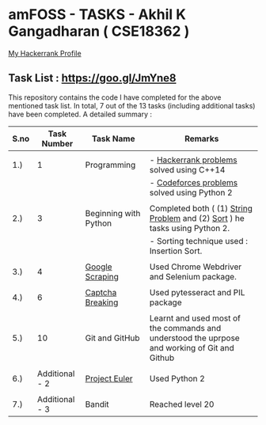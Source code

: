 # amFOSS - TASKS - Akhil K Gangadharan  ( CSE18362 )
 [My Hackerrank Profile](https://www.hackerrank.com/akhilam512?hr_r=1)

## Task List :  https://goo.gl/JmYne8

This repository contains the code I have completed for the above mentioned task list. In total, 7 out of the 13 tasks (including additional tasks) have been completed. 
 A detailed summary :
 
| **S.no** | **Task Number** | **Task Name**             | **Remarks** |
| ---- | ----------- | --------------------- | ------- |
|      |             |                       |         |
| 1.)  |  1          | Programming           | - [Hackerrank problems](/Hackerrank) solved using C++14 |
|      |             |                       | - [Codeforces problems](/Codeforces) solved using Python 2|
|      |             |                       |     |
| 2.)  |  3          | Beginning with Python |    Completed both ( (1) [String Problem](/Task3_String.py) and (2) [Sort](/Task3_Sort.py) ) he tasks using Python 2. |
|      |             |                       |  - Sorting technique used : Insertion Sort. |
|      |             |                       |     |
| 3.)  |  4          | [Google Scraping](/Task4_GoogleScraping.py)       |  Used Chrome Webdriver and Selenium package. |
|      |             |                       |     |
| 4.)  |  6          | [Captcha Breaking](/Task6_CaptchaBreaking.py)       |  Used pytesseract and PIL package |
|      |             |                       |     |
| 5.)  |  10         | Git and GitHub        |  Learnt and used most of the commands and understood the uprpose and working of Git and Github|
|      |             |                       |     |
| 6.)  | Additional - 2 | [Project Euler](/Euler)      |   Used Python 2 |
|      |             |                       |     |
| 7.)  | Additional - 3 | Bandit             |   Reached level 20 |
